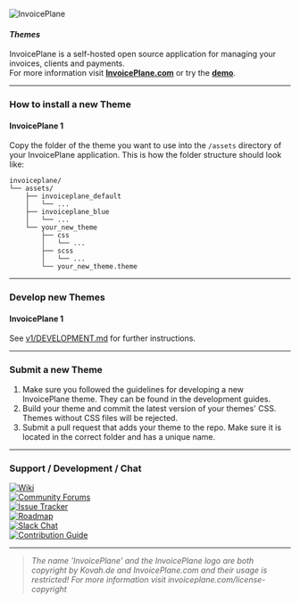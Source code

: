 ![InvoicePlane](http://invoiceplane.com/content/logo/PNG/logo_300x150.png)
#### _Themes_

InvoicePlane is a self-hosted open source application for managing your invoices, clients and payments.    
For more information visit __[InvoicePlane.com](https://invoiceplane.com)__ or try the __[demo](https://demo.invoiceplane.com)__.

---

### How to install a new Theme

#### InvoicePlane 1

Copy the folder of the theme you want to use into the `/assets` directory of your InvoicePlane application. This is how the folder structure should look like:

    invoiceplane/
    └── assets/
        ├── invoiceplane_default
        │   └── ...
        ├── invoiceplane_blue
        │   └── ...
        └── your_new_theme
            ├── css
            │   └── ...
            ├── scss
            │   └── ...
            └── your_new_theme.theme

---

### Develop new Themes

#### InvoicePlane 1

See [v1/DEVELOPMENT.md](v1/DEVELOPMENT.md) for further instructions.

---

### Submit a new Theme

1. Make sure you followed the guidelines for developing a new InvoicePlane theme. They can be found in the development guides.
2. Build your theme and commit the latest version of your themes' CSS. Themes without CSS files will be rejected.
3. Submit a pull request that adds your theme to the repo. Make sure it is located in the correct folder and has a unique name.

---

### Support / Development / Chat

[![Wiki](https://img.shields.io/badge/Help%3A-Official%20Wiki-429ae1.svg)](https://wiki.invoiceplane.com/)  
[![Community Forums](https://img.shields.io/badge/Help%3A-Community%20Forums-429ae1.svg)](https://community.invoiceplane.com/)  
[![Issue Tracker](https://img.shields.io/badge/Development%3A-Issue%20Tracker-429ae1.svg)](https://development.invoiceplane.com/)  
[![Roadmap](https://img.shields.io/badge/Development%3A-Roadmap-429ae1.svg)](https://go.invoiceplane.com/roadmapv1)  
[![Slack Chat](https://img.shields.io/badge/Development%3A-Slack%20Chat-429ae1.svg)](https://invoiceplane-slack.herokuapp.com/)  
[![Contribution Guide](https://img.shields.io/badge/Development%3A-Contribution%20Guide-429ae1.svg)](CONTRIBUTING.md)  

---

> _The name 'InvoicePlane' and the InvoicePlane logo are both copyright by Kovah.de and InvoicePlane.com
and their usage is restricted! For more information visit invoiceplane.com/license-copyright_
